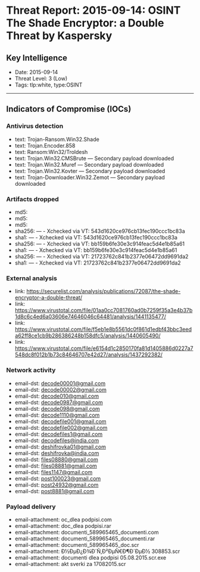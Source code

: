 # Threat Report: 2015-09-14: OSINT The Shade Encryptor: a Double Threat by Kaspersky


## Key Intelligence
* Date: 2015-09-14
* Threat Level: 3 (Low)
* Tags: tlp:white, type:OSINT

---

## Indicators of Compromise (IOCs)
### Antivirus detection
* text: Trojan-Ransom.Win32.Shade
* text: Trojan.Encoder.858
* text: Ransom:Win32/Troldesh
* text: Trojan.Win32.CMSBrute — Secondary payload downloaded
* text: Trojan.Win32.Muref — Secondary payload downloaded
* text: Trojan.Win32.Kovter — Secondary payload downloaded
* text: Trojan-Downloader.Win32.Zemot — Secondary payload downloaded

### Artifacts dropped
* md5: <md5>
* md5: <md5>
* md5: <md5>
* sha256: <sha256> — - Xchecked via VT: 543d1620ce976cb13fec190ccc1bc83a
* sha1: <sha1> — - Xchecked via VT: 543d1620ce976cb13fec190ccc1bc83a
* sha256: <sha256> — - Xchecked via VT: bb159b6fe30e3c914feac5d4e1b85a61
* sha1: <sha1> — - Xchecked via VT: bb159b6fe30e3c914feac5d4e1b85a61
* sha256: <sha256> — - Xchecked via VT: 21723762c841b2377e06472dd9691da2
* sha1: <sha1> — - Xchecked via VT: 21723762c841b2377e06472dd9691da2

### External analysis
* link: https://securelist.com/analysis/publications/72087/the-shade-encryptor-a-double-threat/
* link: https://www.virustotal.com/file/01aa0cc7081760ad0b7259f35a3e4b37b1d8c6c4ed6a03606e74646046c64481/analysis/1441135477/
* link: https://www.virustotal.com/file/f5eb1e8b5561dc0f861d1edbf43bbc3eeda62ff8ce1cb9b286386248b158dfc5/analysis/1440605490/
* link: https://www.virustotal.com/file/e6154d1c2850170fa81d1405886d0227a7548dc8f012b1b73c84646707e42d27/analysis/1437292382/

### Network activity
* email-dst: decode00001@gmail.com
* email-dst: decode00002@gmail.com
* email-dst: decode010@gmail.com
* email-dst: decode0987@gmail.com
* email-dst: decode098@gmail.com
* email-dst: decode1110@gmail.com
* email-dst: decodefile001@gmail.com
* email-dst: decodefile002@gmail.com
* email-dst: decodefiles1@gmail.com
* email-dst: decodefiles@india.com
* email-dst: deshifrovka01@gmail.com
* email-dst: deshifrovka@india.com
* email-dst: files08880@gmail.com
* email-dst: files08881@gmail.com
* email-dst: files1147@gmail.com
* email-dst: post100023@gmail.com
* email-dst: post24932@gmail.com
* email-dst: post8881@gmail.com

### Payload delivery
* email-attachment: oc_dlea podpisi.com
* email-attachment: doc_dlea podpisi.rar
* email-attachment: documenti_589965465_documenti.com
* email-attachment: documenti_589965465_documenti.rar
* email-attachment: documenti_589965465_doc.scr
* email-attachment: Ð½ÐµÐ¿Ð¾Ð´Ñ‚Ð²ÐµÑ€Ð¶Ð´ÐµÐ½ 308853.scr
* email-attachment: documenti dlea podpisi 05.08.2015.scr.exe
* email-attachment: akt sverki za 17082015.scr
